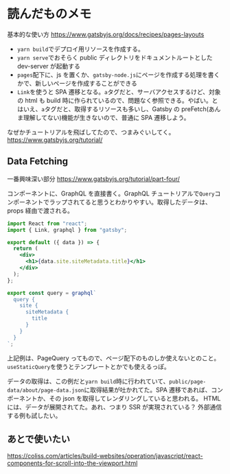 # 読んだものメモ

基本的な使い方
https://www.gatsbyjs.org/docs/recipes/pages-layouts

- `yarn build`でデプロイ用リソースを作成する。
- `yarn serve`でおそらく public ディレクトリをドキュメントルートとした dev-server が起動する
- `pages`配下に、js を置くか、`gatsby-node.js`にページを作成する処理を書くかで、新しいページを作成することができる
- `Link`を使うと SPA 遷移となる。`a`タグだと、サーバアクセスするけど、対象の html も build 時に作られているので、問題なく参照できる。やばい。とはいえ、`a`タグだと、取得するリソースも多いし、Gatsby の preFetch(あんま理解してない)機能が生きないので、普通に SPA 遷移しよう。

なぜかチュートリアルを飛ばしてたので、つまみぐいしてく。
https://www.gatsbyjs.org/tutorial/

## Data Fetching

一番興味深い部分
https://www.gatsbyjs.org/tutorial/part-four/

コンポーネントに、GraphQL を直接書く。GraphQL チュートリアルで`Query`コンポーネントでラップされてると思うとわかりやすい。取得したデータは、props 経由で渡される。

```jsx
import React from "react";
import { Link, graphql } from "gatsby";

export default ({ data }) => {
  return (
    <div>
      <h1>{data.site.siteMetadata.title}</h1>
    </div>
  );
};

export const query = graphql`
  query {
    site {
      siteMetadata {
        title
      }
    }
  }
`;
```

上記例は、PageQuery ってもので、ページ配下のものしか使えないとのこと。
`useStaticQuery`を使うとテンプレートとかでも使えるっぽ。

データの取得は、この例だと`yarn build`時に行われていて、`public/page-data/about/page-data.json`に取得結果が吐かれてた。SPA 遷移であれば、コンポーネントか、その json を取得してレンダリングしていると思われる。
HTML には、データが展開されてた。あれ、つまり SSR が実現されている？
外部通信する例も試したい。

## あとで使いたい

https://coliss.com/articles/build-websites/operation/javascript/react-components-for-scroll-into-the-viewport.html
